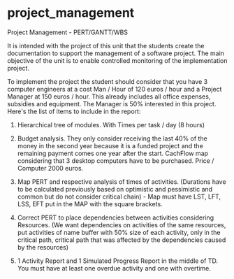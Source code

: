 # project_management
Project Management - PERT/GANTT/WBS

It is intended with the project of this unit that the students create the documentation to support the management of a software project. The main objective of the unit is to enable controlled monitoring of the implementation project.

To implement the project the student should consider that you have 3 computer engineers at a cost Man / Hour of 120 euros / hour and a Project Manager at 150 euros / hour. This already includes all office expenses, subsidies and equipment. The Manager is 50% interested in this project.
Here's the list of items to include in the report:

1. Hierarchical tree of modules. With Times per task / day (8 hours)
2. Budget analysis. They only consider receiving the last 40% of the money in the second year because it is a funded project and the remaining payment comes one year after the start. CachFlow map considering that 3 desktop computers have to be purchased. Price / Computer 2000 euros.

3. Map PERT and respective analysis of times of activities. (Durations have to be calculated previously based on optimistic and pessimistic and common but do not consider critical chain) - Map must have LST, LFT, LSS, EFT put in the MAP with the square brackets.

4. Correct PERT to place dependencies between activities considering Resources.
(We want dependencies on activities of the same resources, put activities of name buffer with 50% size of each activity, only in the critical path, critical path that was affected by the dependencies caused by the resources)
6. 1 Activity Report and 1 Simulated Progress Report in the middle of TD. You must have at least one overdue activity and one with overtime.

